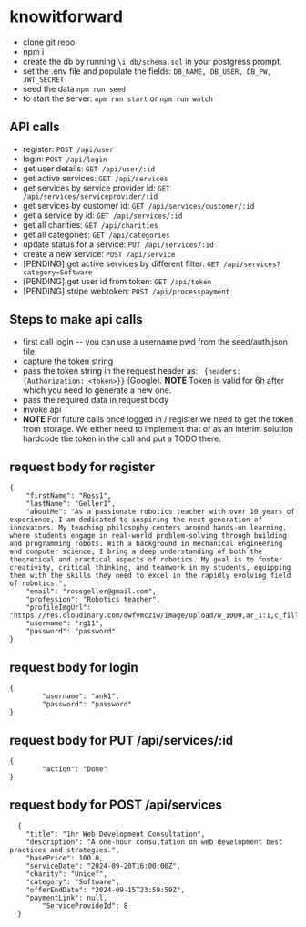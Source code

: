 # knowitforward

- clone git repo
- npm i 
- create the db by running `\i db/schema.sql` in your postgress prompt.
- set the .env file and populate the fields: `DB_NAME, DB_USER, DB_PW, JWT_SECRET`
- seed the data `npm run seed`
- to start the server: `npm run start` or `npm run watch`

## API calls

- register: `POST /api/user`
- login: `POST /api/login`
- get user details: `GET /api/user/:id`
- get active services: `GET /api/services`
- get services by service provider id: `GET /api/services/serviceprovider/:id`
- get services by customer id: `GET /api/services/customer/:id`
- get a service by id: `GET /api/services/:id`
- get all charities: `GET /api/charities`
- get all categories: `GET /api/categories`
- update status for a service: `PUT /api/services/:id`
- create a new service: `POST /api/service`
- [PENDING] get active services by different filter: `GET /api/services?category=Software`
- [PENDING] get user id from token: `GET /api/token`
- [PENDING] stripe webtoken: `POST /api/processpayment`

## Steps to make api calls
- first call login -- you can use a username pwd from the seed/auth.json file.
- capture the token string
- pass the token string in the request header as: ` {headers: {Authorization: <token>}}` (Google). **NOTE** Token is valid for 6h after which you need to generate a new one.
- pass the required data in request body
- invoke api 
- **NOTE** For future calls once logged in / register we need to get the token from storage. We either need to implement that or as an interim solution hardcode the token in the call and put a TODO there.


## request body for register
```
{
	"firstName": "Ross1",
    "lastName": "Geller1",
    "aboutMe": "As a passionate robotics teacher with over 10 years of experience, I am dedicated to inspiring the next generation of innovators. My teaching philosophy centers around hands-on learning, where students engage in real-world problem-solving through building and programming robots. With a background in mechanical engineering and computer science, I bring a deep understanding of both the theoretical and practical aspects of robotics. My goal is to foster creativity, critical thinking, and teamwork in my students, equipping them with the skills they need to excel in the rapidly evolving field of robotics.",
    "email": "rossgeller@gmail.com",
    "profession": "Robotics teacher",
    "profileImgUrl": "https://res.cloudinary.com/dwfvmcziw/image/upload/w_1000,ar_1:1,c_fill,g_auto,e_art:hokusai/v1720224090/samples/smile.jpg", 
	"username": "rg11",
	"password": "password"
}
```

## request body for login
```
{
		"username": "ank1",
		"password": "password"
}

```

## request body for PUT /api/services/:id
```
{
		"action": "Done"
}
```

## request body for POST /api/services
```
  {
    "title": "1hr Web Development Consultation",
    "description": "A one-hour consultation on web development best practices and strategies.",
    "basePrice": 100.0,
    "serviceDate": "2024-09-20T16:00:00Z",
    "charity": "Unicef",
    "category": "Software",
    "offerEndDate": "2024-09-15T23:59:59Z",
    "paymentLink": null,
		"ServiceProvideId": 8
  }

```

